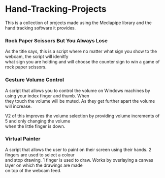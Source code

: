 # Hand-Tracking-Projects  
  
This is a collection of projects made using the Mediapipe library and the hand tracking software it provides.  
  
### Rock Paper Scissors But You Always Lose  
As the title says, this is a script where no matter what sign you show to the webcam, the script will idenitfy  
what sign you are holding and will choose the counter sign to win a game of rock paper scissors.

### Gesture Volume Control  
A script that allows you to control the volume on Windows machines by using your index finger and thumb. When  
they touch the volume will be muted. As they get further apart the volume will increase.  
  
V2 of this improves the volume selection by providing volume increments of 5 and only changing the volume  
when the little finger is down.
  
### Virtual Painter  
A script that allows the user to paint on their screen using their hands. 2 fingers are used to select a colour  
and stop drawing. 1 finger is used to draw. Works by overlaying a canvas layer on which the drawings are made  
on top of the webcam feed.